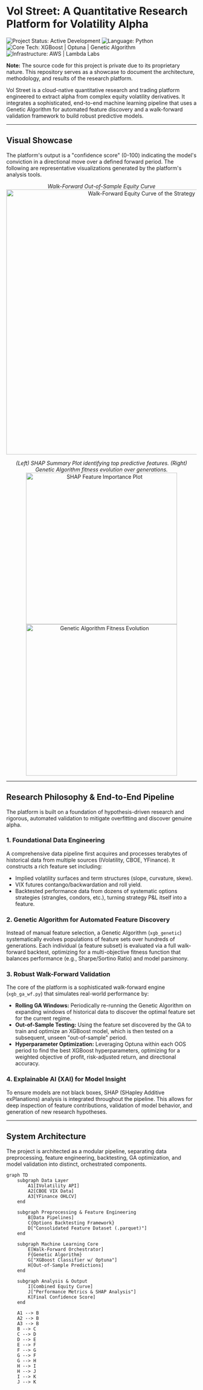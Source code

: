 # Vol Street: A Quantitative Research Platform for Volatility Alpha

![Project Status: Active Development](https://img.shields.io/badge/status-active%20development-green)
![Language: Python](https://img.shields.io/badge/python-3.9+-blue.svg)
![Core Tech: XGBoost | Optuna | Genetic Algorithm](https://img.shields.io/badge/core%20tech-XGBoost%20|%20Optuna%20|%20GA-orange)
![Infrastructure: AWS | Lambda Labs](https://img.shields.io/badge/infrastructure-AWS%20|%20Lambda%20Labs-blueviolet)

**Note:** The source code for this project is private due to its proprietary nature. This repository serves as a showcase to document the architecture, methodology, and results of the research platform.

Vol Street is a cloud-native quantitative research and trading platform engineered to extract alpha from complex equity volatility derivatives. It integrates a sophisticated, end-to-end machine learning pipeline that uses a Genetic Algorithm for automated feature discovery and a walk-forward validation framework to build robust predictive models.

---

## Visual Showcase

The platform's output is a "confidence score" (0-100) indicating the model's conviction in a directional move over a defined forward period. The following are representative visualizations generated by the platform's analysis tools.

<p align="center">
  <em>Walk-Forward Out-of-Sample Equity Curve</em><br>
  <img src="images/equity_curve.png" width="700" alt="Walk-Forward Equity Curve of the Strategy">
</p>
<p align="center">
  <em>(Left) SHAP Summary Plot identifying top predictive features. (Right) Genetic Algorithm fitness evolution over generations.</em><br>
  <img src="images/shap_summary.png" width="400" alt="SHAP Feature Importance Plot">
  <img src="images/ga_fitness.png" width="400" alt="Genetic Algorithm Fitness Evolution">
</p>

---

## Research Philosophy & End-to-End Pipeline

The platform is built on a foundation of hypothesis-driven research and rigorous, automated validation to mitigate overfitting and discover genuine alpha.

### 1. Foundational Data Engineering
A comprehensive data pipeline first acquires and processes terabytes of historical data from multiple sources (IVolatility, CBOE, YFinance). It constructs a rich feature set including:
- Implied volatility surfaces and term structures (slope, curvature, skew).
- VIX futures contango/backwardation and roll yield.
- Backtested performance data from dozens of systematic options strategies (strangles, condors, etc.), turning strategy P&L itself into a feature.

### 2. Genetic Algorithm for Automated Feature Discovery
Instead of manual feature selection, a Genetic Algorithm (`xgb_genetic`) systematically evolves populations of feature sets over hundreds of generations. Each individual (a feature subset) is evaluated via a full walk-forward backtest, optimizing for a multi-objective fitness function that balances performance (e.g., Sharpe/Sortino Ratio) and model parsimony.

### 3. Robust Walk-Forward Validation
The core of the platform is a sophisticated walk-forward engine (`xgb_ga_wf.py`) that simulates real-world performance by:
- **Rolling GA Windows:** Periodically re-running the Genetic Algorithm on expanding windows of historical data to discover the optimal feature set for the current regime.
- **Out-of-Sample Testing:** Using the feature set discovered by the GA to train and optimize an XGBoost model, which is then tested on a subsequent, unseen "out-of-sample" period.
- **Hyperparameter Optimization:** Leveraging Optuna within each OOS period to find the best XGBoost hyperparameters, optimizing for a weighted objective of profit, risk-adjusted return, and directional accuracy.

### 4. Explainable AI (XAI) for Model Insight
To ensure models are not black boxes, SHAP (SHapley Additive exPlanations) analysis is integrated throughout the pipeline. This allows for deep inspection of feature contributions, validation of model behavior, and generation of new research hypotheses.

---

## System Architecture

The project is architected as a modular pipeline, separating data preprocessing, feature engineering, backtesting, GA optimization, and model validation into distinct, orchestrated components.

```mermaid
graph TD
    subgraph Data Layer
        A1[IVolatility API]
        A2[CBOE VIX Data]
        A3[YFinance OHLCV]
    end

    subgraph Preprocessing & Feature Engineering
        B[Data Pipelines]
        C{Options Backtesting Framework}
        D["Consolidated Feature Dataset (.parquet)"]
    end
    
    subgraph Machine Learning Core
        E[Walk-Forward Orchestrator]
        F{Genetic Algorithm}
        G["XGBoost Classifier w/ Optuna"]
        H[Out-of-Sample Predictions]
    end
    
    subgraph Analysis & Output
        I[Combined Equity Curve]
        J["Performance Metrics & SHAP Analysis"]
        K[Final Confidence Score]
    end

    A1 --> B
    A2 --> B
    A3 --> B
    B --> C
    C --> D
    D --> E
    E --> F
    F --> G
    G --> F
    G --> H
    H --> I
    H --> J
    I --> K
    J --> K